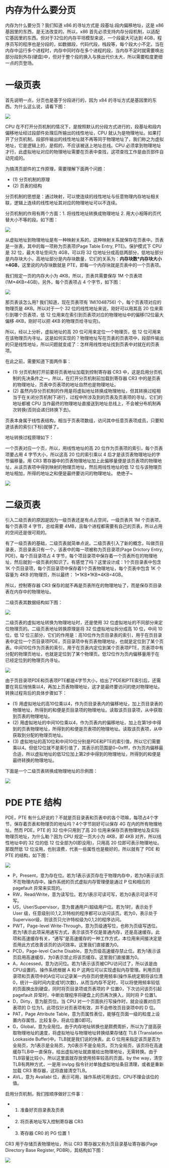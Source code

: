 # 内存为什么要分页
内存为什么要分页？我们知道 x86 的寻址方式是 段基址:段内偏移地址，这是 x86 基因里的东西，是无法改变的。所以，x86 首先必须支持内存分段机制，以适配它基因里的东西。但对于32位的内存平坦模型来说，一个段最大可达到 4GB，程序员写的程序也是分段的，如数据段，代码代段，栈段等，每个段大小不定。当在内存中运行多个进程时，内存中同时存在多个进程的段，当内存不足时就需要唤出部分段到外存(硬盘)中，但对于整个段的换入与换出代价太大，所以需要粒度更细一点的页登场。

# 一级页表
首先说明一点，分页也是基于分段进行的，因为 x84 的寻址方式是基因里的东西。为什么这么说，请看下图：

![](images/Snipaste_2023-04-19_09-48-48.png)

CPU 在不打开分页机制的情况下，是按照默认的分段方式进行的，段基址和段内偏移地址经过段部件处理后所输出的线性地址，CPU 就认为是物理地址。如果打开了分页机制，段部件输出的线性地址就不再等同于物理地址了，我们称之为虚拟地址，它是逻辑上的，是假的，不应该被送上地址总线。CPU 必须拿到物理地址才行，此虚拟地址对应的物理地址需要在页表中查找，这项查找工作是由页部件自动完成的。

为搞清页部件的工作原理，需要理解下面两个问题：
- (1) 分页机制的原理
- (2) 页表的结构

分页机制的思想是：通过映射，可以使连续的线性地址与任意物理内存地址相关联，逻辑上连续的线性地址其对应的物理地址可以不连续。

分页机制的作用有两个方面：1. 将线性地址转换成物理地址 2. 用大小相等的页代替大小不等的段。如下图：

![](images/Snipaste_2023-04-19_10-02-56.png)

从虚拟地址到物理地址是有一种映射关系的，这种映射关系就保存在页表中。页表是一张表，其中的每一项称为页表项(Page Table Entry, PTE)。保护模式下 CPU 是 32 位，最大寻址空间为 4GB，可以将 32 位地址分成高低两部分，低地址部分是内存块大小，高地址部分是内存块数量，它们的关系为：**内存块数\*内存块大小=4GB**，这里说的内存块数就是 PTE，即每一个内存块就是页表中的一个页表项。

我们规定一页的内存大小为 4KB，所以，页表共需要保存 1M 个页表项(1M\*4KB=4GB)，另外，每个页表项占 4 个字节，如下图：

![](images/Snipaste_2023-04-19_11-16-56.png)

那页表该怎么用? 我们知道，现在页表项有 1M(1048756) 个，每个页表项对应的物理页是 4KB。所以对于一个 32 位的线性地址来说，刚好可以用其高 20 位来索引到哪个页表项，低 12 位用来在索引到页表项对应的物理地址中的偏移(12位最大偏移 4KB，刚好可以把 4KB 的物理页给寻址完)。

所以，经以上分析，虚拟地址的高 20 位可用来定位一个物理页，低 12 位可用来在该物理页内寻址。这是如何实现的？物理地址写在页表的页表项中，段部件输出的只是线性地址，所以问题就变成了：怎样用线性地址找到页表中对就在的页表项。

在此之前，需要知道下面两件事：

- (1) 分页机制打开前要将页表地址加载到控制寄存器 CR3 中，这是启用分页机制的先决条件之一。所以，在打开分页机制前加载到寄存器 CR3 中的是页表的物理地址，页表中页表项的地址自然也是物理地址。
- (2) 虽然内存分页机制的作用是将虚拟地址转换成物理地址，但其转换过程相当于在关闭分页机制下进行，过程中所涉及到的页表及页表项的寻址，它们的地址都被 CPU 当作最终的物理地址直接送到地址总线上，不会被分布机制再次转换(否则会递归转换下去)。

页表本身属于线性表结构，相当于页表项数组，访问其中任意页表项成员，只要知道该表的索引(下标)就够了。

地址转换过程原理如下：

一个页表对应一个页，所以，用线性地址的高 20 位作为页表项的索引，每个页表项要占用 4 字节大小，所以这高 20 位的索引乘以 4 后才是该页表物理地址的字节偏移量。用 CR3 寄存器中的页表物理地址加上此偏移量便是该页表项的物理地址，从该页表项中得到映射的物理页地址，然后用线性地址的低 12 位与该物理页地址相加，所得的地址之和便是最终要访问的物理地址。  绝绝子~

![](images/Snipaste_2023-04-19_13-46-09.png)

# 二级页表
引入二级页表的原因是因为一级页表还是有点占空间，一级页表共 1M 个页表项，每个页表项 4 字节，总给需要 4MB，且每个进程都需要有自己的页表，所以占用的空间还是很可观的。

有了一级页表的基础，二级页表就简单点说。二级页表引入了新的概念，叫做页目录表，页目录表只有一个，该表中的每一项被称为页目录项(Page Drictory Entry, PDE)，每个页目录项占 4 字节，每个项目录项中保存着一个页表所在的物理地址，然后就到一级页表的知识了。有感觉了吗？这里设计成：1个页目录表中包含 1K 个页目录项，每个页目录项中保存着1个页表物理地址，每个页表中包含 1K 个容量为 4KB 的物理页，所以最终： 1\*1KB\*1KB\*4KB=4GB。

所以，控制寄存器 CR3 保存的就不再是页表所在的物理地址了，而是保存页目录表在内存中的物理地址。

二级页表其数据结构如下图：

![](images/Snipaste_2023-04-19_13-38-43.png)

二级页表的虚拟地址转换为物理地址时，还是使用 32 位虚拟地址的不同部分来定位物理页的。二级页表地址转换原理是将 32 位虚拟地址拆分成高 10 位，中间 10 位，低 12 位三部分，它们的作用是：高10位作为页目录表的索引，用于在页目录表中定位一个页目录项PDE，页目录项中有页表物理地址，也就是定位到了某个页表。中间10位作为页表的索引，用于在页表内定位到某个页表项PTE，页表项中有分配的物理页地址，也就是定位到了某个物理页。低12位作为页内偏移量用于在已经定位到的物理页内寻址。

![](images/Snipaste_2023-04-19_14-39-44.png)

由于页目录项PDE和页表项PTE都是4字节大小，给出了PDE和PTE索引后，还需要在背后悄悄乘以4，再加上页表物理地址，这才是最终要访问的绝对物理地址。转换过程背后的具体步骤如下：
- (1) 用虚拟地址的高10位乘以4，作为页目录表内的偏移地址，加上页目录表的物理地址，所得到的和便是页目录项的物理地址。读取该页目录项，从中获取到页表的物理地址。
- (2) 用虚拟地址的中间10位乘以4，作为页表内的偏移地址，加上在第1步中得到的页表物理地址，所得到的和便是页表项的物理地址。读取该页表项，从中获取到分配的物理页地址。
- (3) 虚拟地址的高10位和中间10位分别是PDE和PTE的索引值，所以它们需要乘以4。但低12位就不是索引值了，其表示的范围是0~0xfff，作为页内偏移最合适，所以虚拟地址的低12位加上第2步中得到的物理地址，所得到的和便是最终转换的物理地址。

下面是一个二级页表转换成物理地址的示例图：

![](images/Snipaste_2023-04-19_14-48-21.png)

# PDE PTE 结构
PDE，PTE 有什么好说的？不就是页目录表和页表中的各个项嘛，每项占4个字节，保存着页表和物理页的地址吗？4个字节刚好可以保存 4G 在内的所有物理地址。然而 PDE，PTE 的 32 位中只用到了高 20 位用来保存页表物理地址及实际物理页地址，为什么勒？因为 CPU 规定一页大小为 4KB，即 4KB 对齐，所以线性地址中的 32 位的低 12 位全部为0(即没用)，只用高 20 位即可表示物理地址。那既然低 12 位没用，也别浪费，代表一些属性也是极好的，所以就有了 PDE 和 PTE 的结构，如下图：

![](images/Snipaste_2023-04-19_15-21-27.png)

- P，Present，意为存在位。若为1表示该页存在于物理内存中，若为0表示该页不在物理内存中。操作系统的页式虚拟内存管理便是通过 P 位和相应的 pagefault 异常来实现的。
- RW，Read/Write，意为读写位。若为1表示可读可写，若为0表示可读不可写。
- US，User/Supervisor，意为普通用户/超级用户位。若为1时，表示处于 User 级，任意级别(0,1,2,3)特权的程序都可以访问该页。若为0，表示处于 Supervisor级，则该页只允许特权级为0,1,2的程序访问。
- PWT，Page-level Write-Through，意为页级通写位，也称为页级写透位。若为1表示此项采用通写方式，表示该页不仅是普通内存，还是高速缓存。此项和高速缓存有关，“通写”是高速缓存的一种工作方式，本位用来间接决定是否用此方式改善该页的访问效率。这里我们直接置为0。
- PCD，Page-level Cache Disable，意为页级高速缓存禁止位。若为1表示该页启用高速缓存，为0表示禁止将该页缓存。这里我们直接置为0。
- A，Accessed，意为访问位。若为1表示该页被CPU访问过了，所以该是由CPU设置的。操作系统根据 A 和 P 这两位可以实现虚拟内存管理。利用页目录项和页表项中的A位可以记录某一内存页的使用频率(操作系统定期将该位清0，统计一段时间内变成1的次数)，从而当内存不足时，可以将使用频率较低的页面换出到硬盘，同时将页目录项或页表项的 P 位置0，下次访问该页引起 pagefault 异常时，中断处理程序将硬盘上的页再次换入，同时将 P 位置1。
- D，Dirty，意为脏页位。当 CPU 对一个页面执行写操作时，就会设置对应页表项的 D 位为1。此项仅针对页表项有效，并不会修改页目录项中的 D 位。
- PAT，Page Attribute Table，意为页属性表位，能够在页面一级的粒度上设置内存属性。比较复杂，将此位置0即可。
- G，Global，意为全局位。由于内存地址转换也是颇费周折，所以为了提高获取物理地址的速度，将虚拟地址与物理地址转换结果存储在 TLB (Translation Lookaside Buffer)中。TLB就是我们说的快表。此 G 位用来指定该页是否为全局页，为1表示是全局页，为0表示不是全局页。页为全局页，该页将在高速缓存TLB中一直保存，给出虚拟地址就直接给出物理地址，无需转换。由于TLB容量比较小，所以这里面就存放使用频率较高的页面。by the way，清空TLB有两种方式，一是用 invlpg 指令针对单独虚拟地址条目清理，或者是重新加载 CR3 寄存器，这将直接清空TLB。
- AVL，意为 Availabl 位，表示可用，操作系统可用该位，CPU不理会该位的值。

启用分页机制，我们按顺序做好三件事：
- 1. 准备好页目录表及页表
- 2. 将页表地址写入控制寄存器 CR3
- 3. 寄存器 CR0 的 PG 位置 1

CR3 用于存储页表物理地址，所以 CR3 寄存器又称为页目录基址寄存器(Page Directory Base Register, PDBR)，其结构如下图：

![](images/Snipaste_2023-04-19_21-03-48.png)


